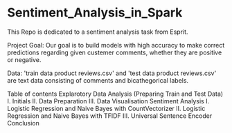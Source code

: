 # Sentiment_Analysis_in_Spark
This Repo is dedicated to a sentiment analysis task from Esprit.

Project Goal: Our goal is to build models with high accuracy to make correct predictions regarding given custemer comments, whether they are positive or negative.

Data: 'train data product reviews.csv' and 'test data product reviews.csv' are text data consisting of comments and bicathegorical labels.

Table of contents
Explarotory Data Analysis (Preparing Train and Test Data)
I. Initials 
II. Data Preparation 
III. Data Visualisation 
Sentiment Analysis
I. Logistic Regression and Naive Bayes with CountVectorizer 
II. Logistic Regression and Naive Bayes with TFIDF
III. Universal Sentence Encoder 
Conclusion
